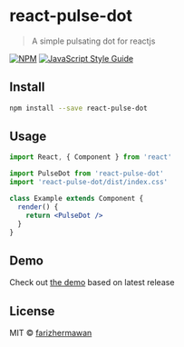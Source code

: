 # react-pulse-dot

> A simple pulsating dot for reactjs

[![NPM](https://img.shields.io/npm/v/react-pulse-dot.svg)](https://www.npmjs.com/package/react-pulse-dot) [![JavaScript Style Guide](https://img.shields.io/badge/code_style-standard-brightgreen.svg)](https://standardjs.com)

## Install

```bash
npm install --save react-pulse-dot
```

## Usage

```jsx
import React, { Component } from 'react'

import PulseDot from 'react-pulse-dot'
import 'react-pulse-dot/dist/index.css'

class Example extends Component {
  render() {
    return <PulseDot />
  }
}
```

## Demo
Check out [the demo](https://farizhermawan.github.io/react-pulse-dot/) based on latest release

## License

MIT © [farizhermawan](https://github.com/farizhermawan)
